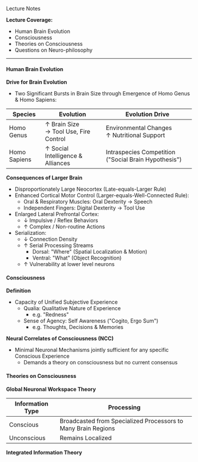 Lecture Notes

**Lecture Coverage:**
- Human Brain Evolution
- Consciousness
- Theories on Consciousness
- Questions on Neuro-philosophy

---
#### **Human Brain Evolution**
**Drive for Brain Evolution**
- Two Significant Bursts in Brain Size through Emergence of Homo Genus & Homo Sapiens:

| Species      | Evolution                                | Evolution Drive                                      |
| ------------ | ---------------------------------------- | ---------------------------------------------------- |
| Homo Genus   | ↑ Brain Size<br>→ Tool Use, Fire Control | Environmental Changes<br>↑ Nutritional Support       |
| Homo Sapiens | ↑ Social Intelligence & Alliances        | Intraspecies Competition ("Social Brain Hypothesis") |

**Consequences of Larger Brain**
- Disproportionately Large Neocortex (Late-equals-Larger Rule)
- Enhanced Cortical Motor Control (Larger-equals-Well-Connected Rule):
	- Oral & Respiratory Muscles: Oral Dexterity → Speech
	- Independent Fingers: Digital Dexterity → Tool Use
- Enlarged Lateral Prefrontal Cortex:
	- ↓ Impulsive / Reflex Behaviors
	- ↑ Complex / Non-routine Actions
- Serialization: 
	- ↓ Connection Density
	- ↑ Serial Processing Streams
		- Dorsal: "Where" (Spatial Localization & Motion)
		- Ventral: "What" (Object Recognition)
	- ↑ Vulnerability at lower level neurons


#### **Consciousness**
**Definition**
- Capacity of Unified Subjective Experience
	- Qualia: Qualitative Nature of Experience
		- e.g. "Redness"
	- Sense of Agency: Self Awareness ("Cogito, Ergo Sum")
		- e.g. Thoughts, Decisions & Memories

**Neural Correlates of Consciousness (NCC)**
- Minimal Neuronal Mechanisms jointly sufficient for any specific Conscious Experience
	- Demands a theory on consciousness but no current consensus


#### **Theories on Consciousness**
**Global Neuronal Workspace Theory**

| Information Type | Processing                                                    |
| ---------------- | ------------------------------------------------------------- |
| Conscious        | Broadcasted from Specialized Processors to Many Brain Regions |
| Unconscious      | Remains Localized                                             |

**Integrated Information Theory**
